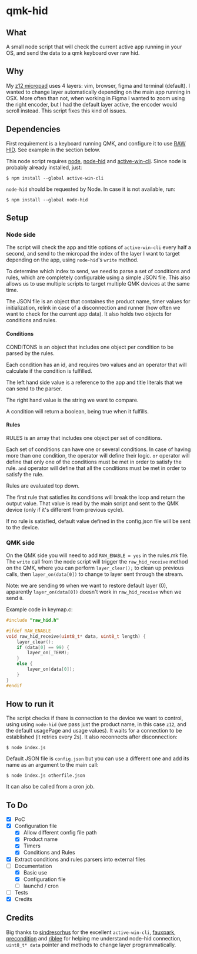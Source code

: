 # qmk-hid

## What

A small node script that will check the current active app running in your OS, and send the data to a qmk keyboard over raw hid. 

## Why

My [z12 micropad](https://github.com/zigotica/mechanical-keyboards/tree/main/z12) uses 4 layers: vim, browser, figma and terminal (default). I wanted to change layer automatically depending on the main app running in OSX. More often than not, when working in Figma I wanted to zoom using the right encoder, but I had the default layer active, the encoder would scroll instead. This script fixes this kind of issues.

## Dependencies

First requirement is a keyboard running QMK, and configure it to use [RAW HID](https://beta.docs.qmk.fm/using-qmk/software-features/feature_rawhid). See example in the section below. 

This node script requires [node](https://nodejs.org), [node-hid](https://github.com/node-hid/node-hid) and [active-win-cli](https://github.com/sindresorhus/active-win-cli). Since node is probably already installed, just:

```
$ npm install --global active-win-cli
```

`node-hid` should be requested by Node. In case it is not available, run:

```
$ npm install --global node-hid
```

## Setup

### Node side

The script will check the app and title options of `active-win-cli` every half a second, and send to the micropad the index of the layer I want to target depending on the app, using `node-hid`'s `write` method. 

To determine which index to send, we need to parse a set of conditions and rules, which are completely configurable using a simple JSON file. This also allows us to use multiple scripts to target multiple QMK devices at the same time.

The JSON file is an object that containes the product name, timer values for initialization, relink in case of a disconnection and runner (how often we want to check for the current app data). It also holds two objects for conditions and rules.

#### Conditions

CONDITONS is an object that includes one object per condition to be parsed by the rules. 

Each condition has an id, and requires two values and an operator that will calculate if the condition is fulfilled. 

The left hand side value is a reference to the app and title literals that we can send to the parser. 

The right hand value is the string we want to compare.

A condition will return a boolean, being true when it fulfills.

#### Rules

RULES is an array that includes one object per set of conditions. 

Each set of conditions can have one or several conditions. In case of having more than one condition, the operator will define their logic. `or` operator will define that only one of the conditions must be met in order to satisfy the rule. `and` operator  will define that all the conditions must be met in order to satisfy the rule.

Rules are evaluated top down. 

The first rule that satisfies its conditions will break the loop and return the output value. That value is read by the main script and sent to the QMK device (only if it's different from previous cycle). 

If no rule is satisfied, default value defined in the config.json file will be sent to the device. 

### QMK side

On the QMK side you will need to add `RAW_ENABLE = yes` in the rules.mk file. The `write` call from the node script will trigger the `raw_hid_receive` method on the QMK, where you can perform `layer_clear();` to clean up previous calls, then `layer_on(data[0])` to change to layer sent through the stream. 

Note: we are sending `99` when we want to restore default layer (0), apparently `layer_on(data[0])` doesn't work in `raw_hid_receive` when we send `0`.

Example code in keymap.c:

```c
#include "raw_hid.h"

#ifdef RAW_ENABLE
void raw_hid_receive(uint8_t* data, uint8_t length) {
    layer_clear();
    if (data[0] == 99) {
        layer_on(_TERM);
    }
    else {
        layer_on(data[0]);
    }
}
#endif
```

## How to run it

The script checks if there is connection to the device we want to control, using using `node-hid` (we pass just the product name, in this case `z12`, and the default usagePage and usage values). It waits for a connection to be established (it retries every 2s). It also reconnects after disconnection:

```
$ node index.js
```

Default JSON file is `config.json` but you can use a different one and add its name as an argument to the main call:

```
$ node index.js otherfile.json
```

It can also be called from a cron job.

## To Do

* [x] PoC
* [x] Configuration file
  * [x] Allow different config file path
  * [x] Product name
  * [x] Timers
  * [x] Conditions and Rules
* [x] Extract conditions and rules parsers into external files
* [ ] Documentation
  * [x] Basic use
  * [x] Configuration file
  * [ ] launchd / cron
* [ ] Tests
* [x] Credits

## Credits

Big thanks to [sindresorhus](https://github.com/sindresorhus/) for the excellent `active-win-cli`, [fauxpark](https://github.com/fauxpark), [precondition](https://github.com/precondition) and [riblee](https://github.com/riblee) for helping me understand node-hid connection, `uint8_t* data` pointer and methods to change layer programmatically.
